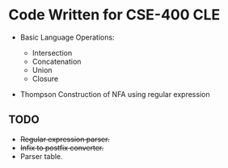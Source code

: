 Code Written for CSE-400 CLE
============================

* Basic Language Operations:
	* Intersection
	* Concatenation
	* Union
	* Closure

* Thompson Construction of NFA using regular expression

TODO
----

* ~~Regular expression parser.~~
* ~~Infix to postfix converter.~~
* Parser table.
